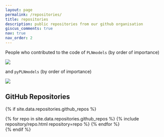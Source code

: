 ```yaml
---
layout: page
permalink: /repositories/
title: repositories
description: public repositories from our github organisation
giscus_comments: true
nav: true
nav_order: 2
---
```


People who contributed to the code of `PLNmodels` (by order of importance)

<a href="https://github.com/pln-team/PLNmodels/graphs/contributors">
  <img src="https://contrib.rocks/image?repo=pln-team/PLNmodels" />
</a>

and `pyPLNmodels` (by order of importance)

<a href="https://github.com/pln-team/pyPLNmodels/graphs/contributors">
  <img src="https://contrib.rocks/image?repo=pln-team/pyPLNmodels" />
</a>

## GitHub Repositories

{% if site.data.repositories.github_repos %}
<div class="repositories d-flex flex-wrap flex-md-row flex-column justify-content-between align-items-center">
  {% for repo in site.data.repositories.github_repos %}
    {% include repository/repo.html repository=repo %}
  {% endfor %}
</div>
{% endif %}
